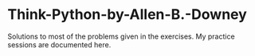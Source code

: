 # Think-Python-by-Allen-B.-Downey
Solutions to most of the problems given in the exercises.
My practice sessions are documented here.
